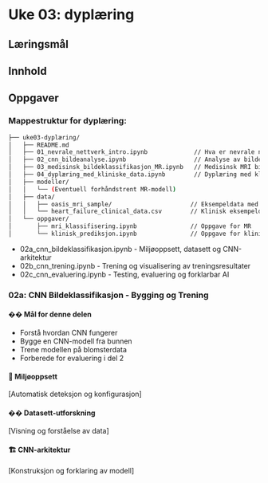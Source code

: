 # Uke 03: dyplæring

## Læringsmål

## Innhold

## Oppgaver


### Mappestruktur for dyplæring:

```bash
├── uke03-dyplæring/
│   ├── README.md
│   ├── 01_nevrale_nettverk_intro.ipynb             // Hva er nevrale nettverk
│   ├── 02_cnn_bildeanalyse.ipynb                   // Analyse av bilder med CNN
│   ├── 03_medisinsk_bildeklassifikasjon_MR.ipynb   // Medisinsk MRI bilde-klassifikasjon (OASIS: demens/ikke-demens)
│   ├── 04_dyplæring_med_kliniske_data.ipynb        // Dyplæring med kliniske data
│   ├── modeller/
│   │   └── (Eventuell forhåndstrent MR-modell)
│   ├── data/
│   │   ├── oasis_mri_sample/                      // Eksempeldata med MR-bilder
│   │   └── heart_failure_clinical_data.csv        // Klinisk eksempeldata
│   └── oppgaver/
│       ├── mri_klassifisering.ipynb               // Oppgave for MR
│       └── klinisk_prediksjon.ipynb               // Oppgave for kliniske data
````




- 02a_cnn_bildeklassifikasjon.ipynb - Miljøoppsett, datasett og CNN-arkitektur
- 02b_cnn_trening.ipynb - Trening og visualisering av treningsresultater
- 02c_cnn_evaluering.ipynb - Testing, evaluering og forklarbar AI


### 02a: CNN Bildeklassifikasjon - Bygging og Trening

#### �� Mål for denne delen
- Forstå hvordan CNN fungerer
- Bygge en CNN-modell fra bunnen
- Trene modellen på blomsterdata
- Forberede for evaluering i del 2

#### 🔧 Miljøoppsett
[Automatisk deteksjon og konfigurasjon]

#### �� Datasett-utforskning
[Visning og forståelse av data]

#### 🏗️ CNN-arkitektur
[Konstruksjon og forklaring av modell]



